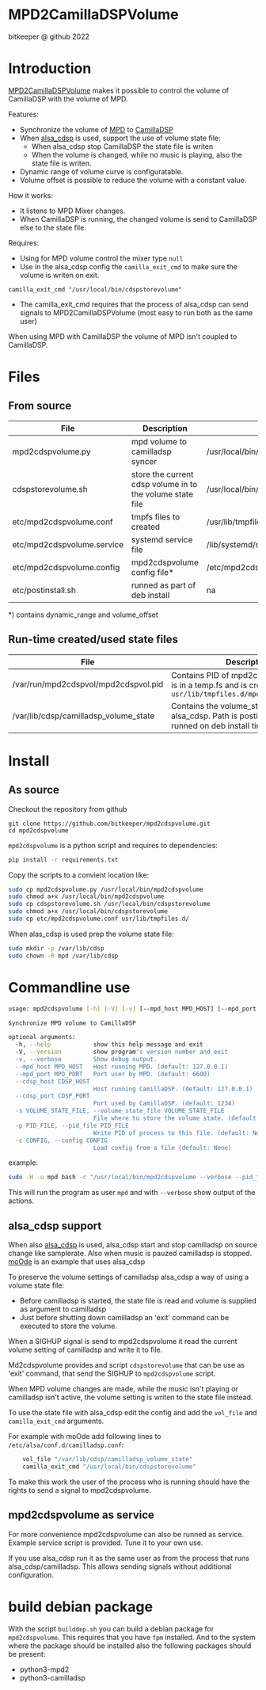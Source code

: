 MPD2CamillaDSPVolume<!-- omit in toc -->
=============================================
bitkeeper @ github 2022

# Introduction

[MPD2CamillaDSPVolume](https://github.com/bitkeeper/mpd2cdspvolume) makes it possible to control the volume of CamillaDSP with the volume of MPD.

Features:
- Synchronize the volume of [MPD](https://www.musicpd.org/) to [CamillaDSP](https://github.com/HEnquist/camilladsp)
- When [alsa_cdsp](https://github.com/scripple/alsa_cdsp) is used, support the use of  volume state file:
  - When alsa_cdsp stop CamillaDSP the state file is writen
  - When the volume is changed, while no music is playing, also the state file is writen.
- Dynamic range of volume curve is configuratable.
- Volume offset is possible to reduce the volume with a constant value.

How it works:
* It listens to MPD Mixer changes.
* When CamillaDSP is running, the changed volume is send to CamillaDSP else to the state file.

Requires:
* Using for MPD volume control the mixer type `null`
* Use in the alsa_cdsp config the `camilla_exit_cmd` to make sure the volume is writen on exit.
```
camilla_exit_cmd "/usr/local/bin/cdspstorevolume"
```
* The camilla_exit_cmd requires that the process of alsa_cdsp can send signals to MPD2CamillaDSPVolume (most easy to run both as the same user)


When using MPD with CamillaDSP the volume of MPD isn't coupled to CamillaDSP.

# Files
## From source

| File    |      Description    | Packed  as |
|----------  |-----------------|---------------|
| mpd2cdspvolume.py       | mpd volume to camilladsp syncer                           | /usr/local/bin/mpd2cdspvolume |
| cdspstorevolume.sh      | store the current cdsp volume in to the volume state file | /usr/local/bin/cdspstorevolume.sh |
| etc/mpd2cdspvolume.conf | tmpfs files to created                                    | /usr/lib/tmpfiles.d/mpd2cdspvolume.conf |
| etc/mpd2cdspvolume.service | systemd service file                                   | /lib/systemd/system/mpd2cdspvolume.service |
| etc/mpd2cdspvolume.config | mpd2cdspvolume config file*                                  | /etc/mpd2cdspvolume.config
| etc/postinstall.sh      | runned as part of deb install                             | na |

*) contains dynamic_range and volume_offset

## Run-time created/used state files

| File    |      Description    |
|----------  |-----------------|
| /var/run/mpd2cdspvol/mpd2cdspvol.pid | Contains PID of mpd2cdspvolume. Path is in a temp.fs and is created on boot by `usr/lib/tmpfiles.d/mpd2cdspvolume.conf` |
| /var/lib/cdsp/camilladsp_volume_state| Contains the volume_state as required by alsa_cdsp. Path is postinstall.sh (typical runned on deb install time)|
# Install


## As source
Checkout the repository from github
```
git clone https://github.com/bitkeeper/mpd2cdspvolume.git
cd mpd2cdspvolume
```

`mpd2cdspvolume` is a python script and requires to dependencies:
```bash
pip install -r requirements.txt
```

Copy the scripts to a convient location like:
```bash
sudo cp mpd2cdspvolume.py /usr/local/bin/mpd2cdspvolume
sudo chmod a+x /usr/local/bin/mpd2cdspvolume
sudo cp cdspstorevolume.sh /usr/local/bin/cdspstorevolume
sudo chmod a+x /usr/local/bin/cdspstorevolume
sudo cp etc/mpd2cdspvolume.conf usr/lib/tmpfiles.d/
```

When alas_cdsp is used prep the volume state file:
```bash
sudo mkdir -p /var/lib/cdsp
sudo chown -R mpd /var/lib/cdsp
```

# Commandline use
```bash
usage: mpd2cdspvolume [-h] [-V] [-v] [--mpd_host MPD_HOST] [--mpd_port MPD_PORT] [--cdsp_host CDSP_HOST] [--cdsp_port CDSP_PORT] [-s VOLUME_STATE_FILE] [-p PID_FILE] [-c CONFIG]

Synchronize MPD volume to CamillaDSP

optional arguments:
  -h, --help            show this help message and exit
  -V, --version         show program's version number and exit
  -v, --verbose         Show debug output.
  --mpd_host MPD_HOST   Host running MPD. (default: 127.0.0.1)
  --mpd_port MPD_PORT   Port user by MPD. (default: 6600)
  --cdsp_host CDSP_HOST
                        Host running CamillaDSP. (default: 127.0.0.1)
  --cdsp_port CDSP_PORT
                        Port used by CamillaDSP. (default: 1234)
  -s VOLUME_STATE_FILE, --volume_state_file VOLUME_STATE_FILE
                        File where to store the volume state. (default: None)
  -p PID_FILE, --pid_file PID_FILE
                        Write PID of process to this file. (default: None)
  -c CONFIG, --config CONFIG
                        Load config from a file (default: None)
```

example:

```bash
sudo -H -u mpd bash -c "/usr/local/bin/mpd2cdspvolume --verbose --pid_file /var/run/mpd2cdspvol/mpd2cdspvol.pid --volume_state_file /var/lib/cdsp/camilladsp_volume_state --config /etc/mpd2cdspvolume.config"
```
This will run the program as user `mpd` and with `--verbose` show output of the actions.

## alsa_cdsp support
When also  [alsa_cdsp](https://github.com/scripple/alsa_cdsp) is used, alsa_cdsp start and stop camilladsp on source change like samplerate. Also when music is pauzed camilladsp is stopped. [moOde](https://www.moode.org) is an example that uses alsa_cdsp

To preserve the volume settings of camilladsp alsa_cdsp a way of using a volume state file:
- Before camilladsp is started, the state file is read and volume is supplied as argument to camilladsp
- Just before shutting down camilladsp an 'exit' command can be executed to store the volume.


When a SIGHUP signal is send to mpd2cdspvolume it read the current volume setting of camilladsp and write it to file.

Md2cdspvolume provides and script `cdspstorevolume` that can be use as 'exit' command, that send the SIGHUP to `mpd2cdspvolume` script.

When MPD volume changes are made, while the music isn't playing or camilladsp isn't active, the volume setting is writen to the state file instead.

To use the state file with alsa_cdsp edit the config and add the `vol_file` and `camilla_exit_cmd` arguments.

For example with moOde add following lines to `/etc/alsa/conf.d/camilladsp.conf`:
```bash
    vol_file "/var/lib/cdsp/camilladsp_volume_state"
    camilla_exit_cmd "/usr/local/bin/cdspstorevolume"
```

To make this work the user of the process who is running should have the rights to send a signal to mpd2cdspvolume.


## mpd2cdspvolume as service
For more convenience mpd2cdspvolume can also be runned as service.
Example service script is provided. Tune it to your own use.

If you use alsa_cdsp run it as the same user as from the process that runs alsa_cdsp/camilladsp. This allows sending signals without additional configuration.


# build debian package
With the script `builddep.sh` you can build a debian package for `mpd2cdspvolume`.
This requires that you have `fpm` installed.
And to the system where the package should be installed also the following packages should be present:
* python3-mpd2
* python3-camilladsp



